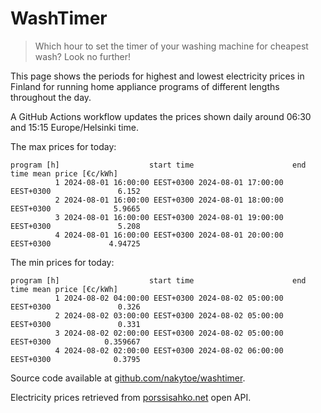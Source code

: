 
# WashTimer

> Which hour to set the timer of your washing machine for cheapest wash? Look no further!

This page shows the periods for highest and lowest electricity prices in Finland 
for running home appliance programs of different lengths throughout the day. 

A GitHub Actions workflow updates the prices shown daily around 06:30 and 15:15 Europe/Helsinki time.

The max prices for today:

	program [h]                    start time                      end time mean price [€c/kWh]
	          1 2024-08-01 16:00:00 EEST+0300 2024-08-01 17:00:00 EEST+0300               6.152
	          2 2024-08-01 16:00:00 EEST+0300 2024-08-01 18:00:00 EEST+0300              5.9665
	          3 2024-08-01 16:00:00 EEST+0300 2024-08-01 19:00:00 EEST+0300               5.208
	          4 2024-08-01 16:00:00 EEST+0300 2024-08-01 20:00:00 EEST+0300             4.94725

The min prices for today:

	program [h]                    start time                      end time mean price [€c/kWh]
	          1 2024-08-02 04:00:00 EEST+0300 2024-08-02 05:00:00 EEST+0300               0.326
	          2 2024-08-02 03:00:00 EEST+0300 2024-08-02 05:00:00 EEST+0300               0.331
	          3 2024-08-02 02:00:00 EEST+0300 2024-08-02 05:00:00 EEST+0300            0.359667
	          4 2024-08-02 02:00:00 EEST+0300 2024-08-02 06:00:00 EEST+0300              0.3795


Source code available at [github.com/nakytoe/washtimer](https://github.com/nakytoe/washtimer).

Electricity prices retrieved from [porssisahko.net](https://porssisahko.net/api) open API.
